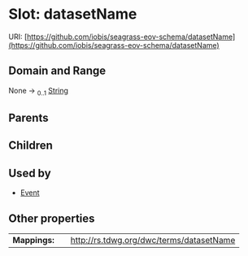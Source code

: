 
# Slot: datasetName



URI: [https://github.com/iobis/seagrass-eov-schema/datasetName](https://github.com/iobis/seagrass-eov-schema/datasetName)


## Domain and Range

None &#8594;  <sub>0..1</sub> [String](types/String.md)

## Parents


## Children


## Used by

 * [Event](Event.md)

## Other properties

|  |  |  |
| --- | --- | --- |
| **Mappings:** | | http://rs.tdwg.org/dwc/terms/datasetName |